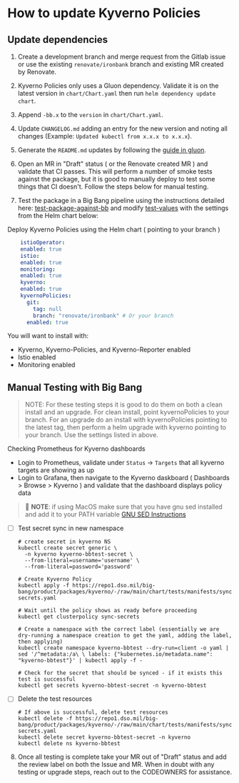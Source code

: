 # How to update Kyverno Policies

## Update dependencies

1. Create a development branch and merge request from the Gitlab issue or use the existing `renovate/ironbank` branch and existing MR created by Renovate.

2. Kyverno Policies only uses a Gluon dependency. Validate it is on the latest version in `chart/Chart.yaml` then run `helm dependency update chart`.

3. Append `-bb.x` to the `version` in `chart/Chart.yaml`.

4. Update `CHANGELOG.md` adding an entry for the new version and noting all changes (Example: `Updated kubectl from x.x.x to x.x.x`).

5. Generate the `README.md` updates by following the [guide in gluon](https://repo1.dso.mil/platform-one/big-bang/apps/library-charts/gluon/-/blob/master/docs/bb-package-readme.md).

6. Open an MR in "Draft" status ( or the Renovate created MR ) and validate that CI passes. This will perform a number of smoke tests against the package, but it is good to manually deploy to test some things that CI doesn't. Follow the steps below for manual testing.

7. Test the package in a Big Bang pipeline using the instructions detailed here:  [test-package-against-bb](https://repo1.dso.mil/big-bang/bigbang/-/blob/master/docs/developer/test-package-against-bb.md?ref_type=heads) and modify [test-values](https://repo1.dso.mil/big-bang/bigbang/-/blob/master/tests/test-values.yaml?ref_type=heads) with the settings from the Helm chart below:

Deploy Kyverno Policies using the Helm chart ( pointing to your branch )

```yaml
    istioOperator:
    enabled: true
    istio:
    enabled: true
    monitoring:
    enabled: true
    kyverno:
    enabled: true
    kyvernoPolicies:
      git:
        tag: null
        branch: "renovate/ironbank" # Or your branch
      enabled: true
```

You will want to install with:

- Kyverno, Kyverno-Policies, and Kyverno-Reporter enabled
- Istio enabled
- Monitoring enabled

## Manual Testing with Big Bang

> NOTE: For these testing steps it is good to do them on both a clean install and an upgrade. For clean install, point kyvernoPolicies to your branch. For an upgrade do an install with kyvernoPolicies pointing to the latest tag, then perform a helm upgrade with kyverno pointing to your branch. Use the settings listed in above.

Checking Prometheus for Kyverno dashboards

- Login to Prometheus, validate under `Status` -> `Targets` that all kyverno targets are showing as up
- Login to Grafana, then navigate to the Kyverno daskboard ( Dashboards > Browse > Kyverno ) and validate that the dashboard displays policy data

> 📌 __NOTE__: if using MacOS make sure that you have gnu sed installed and add it to your PATH variable [GNU SED Instructions](https://gist.github.com/andre3k1/e3a1a7133fded5de5a9ee99c87c6fa0d)

- [ ] Test secret sync in new namespace

    ```Shell
    # create secret in kyverno NS
    kubectl create secret generic \
      -n kyverno kyverno-bbtest-secret \
      --from-literal=username='username' \
      --from-literal=password='password'

    # Create Kyverno Policy
    kubectl apply -f https://repo1.dso.mil/big-bang/product/packages/kyverno/-/raw/main/chart/tests/manifests/sync-secrets.yaml

    # Wait until the policy shows as ready before proceeding
    kubectl get clusterpolicy sync-secrets

    # Create a namespace with the correct label (essentially we are dry-running a namespace creation to get the yaml, adding the label, then applying)
    kubectl create namespace kyverno-bbtest --dry-run=client -o yaml | sed '/^metadata:/a\ \ labels: {"kubernetes.io/metadata.name": "kyverno-bbtest"}' | kubectl apply -f -

    # Check for the secret that should be synced - if it exists this test is successful
    kubectl get secrets kyverno-bbtest-secret -n kyverno-bbtest
    ```

- [ ] Delete the test resources

    ```shell
    # If above is successful, delete test resources
    kubectl delete -f https://repo1.dso.mil/big-bang/product/packages/kyverno/-/raw/main/chart/tests/manifests/sync-secrets.yaml
    kubectl delete secret kyverno-bbtest-secret -n kyverno
    kubectl delete ns kyverno-bbtest
    ```

8. Once all testing is complete take your MR out of "Draft" status and add the review label on both the Issue and MR. When in doubt with any testing or upgrade steps, reach out to the CODEOWNERS for assistance.
